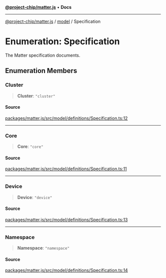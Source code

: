 [**@project-chip/matter.js**](../../README.md) • **Docs**

***

[@project-chip/matter.js](../../modules.md) / [model](../README.md) / Specification

# Enumeration: Specification

The Matter specification documents.

## Enumeration Members

### Cluster

> **Cluster**: `"cluster"`

#### Source

[packages/matter.js/src/model/definitions/Specification.ts:12](https://github.com/project-chip/matter.js/blob/7a8cbb56b87d4ccf34bec5a9a95ab40a1711324f/packages/matter.js/src/model/definitions/Specification.ts#L12)

***

### Core

> **Core**: `"core"`

#### Source

[packages/matter.js/src/model/definitions/Specification.ts:11](https://github.com/project-chip/matter.js/blob/7a8cbb56b87d4ccf34bec5a9a95ab40a1711324f/packages/matter.js/src/model/definitions/Specification.ts#L11)

***

### Device

> **Device**: `"device"`

#### Source

[packages/matter.js/src/model/definitions/Specification.ts:13](https://github.com/project-chip/matter.js/blob/7a8cbb56b87d4ccf34bec5a9a95ab40a1711324f/packages/matter.js/src/model/definitions/Specification.ts#L13)

***

### Namespace

> **Namespace**: `"namespace"`

#### Source

[packages/matter.js/src/model/definitions/Specification.ts:14](https://github.com/project-chip/matter.js/blob/7a8cbb56b87d4ccf34bec5a9a95ab40a1711324f/packages/matter.js/src/model/definitions/Specification.ts#L14)
